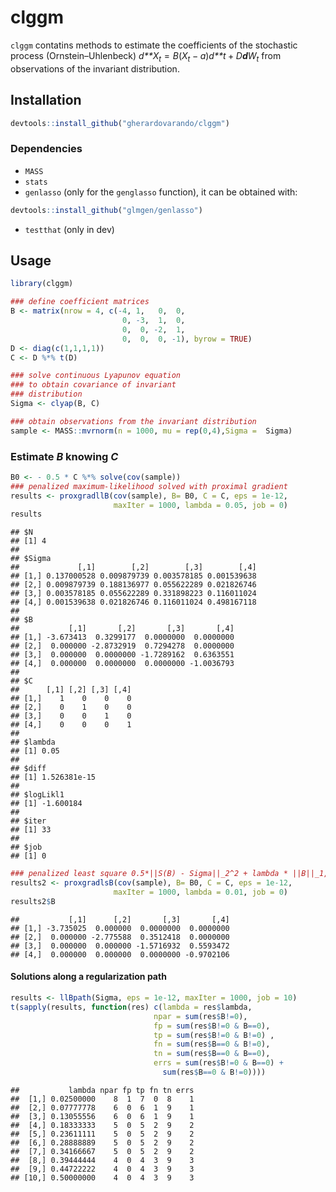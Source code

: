 
clggm
=====

`clggm` contatins methods to estimate the coefficients of the stochastic process (Ornstein–Uhlenbeck) *d**X*<sub>*t*</sub> = *B*(*X*<sub>*t*</sub> − *a*)*d**t* + *D**d**W*<sub>*t*</sub> from observations of the invariant distribution.

Installation
------------

``` r
devtools::install_github("gherardovarando/clggm")
```

### Dependencies

-   `MASS`
-   `stats`
-   `genlasso` (only for the `genglasso` function), it can be obtained with:

``` r
devtools::install_github("glmgen/genlasso")
```

-   `testthat` (only in dev)

Usage
-----

``` r
library(clggm)

### define coefficient matrices
B <- matrix(nrow = 4, c(-4, 1,   0,  0, 
                         0, -3,  1,  0,
                         0,  0, -2,  1,
                         0,  0,  0, -1), byrow = TRUE)
D <- diag(c(1,1,1,1))
C <- D %*% t(D)

### solve continuous Lyapunov equation 
### to obtain covariance of invariant 
### distribution
Sigma <- clyap(B, C) 

### obtain observations from the invariant distribution
sample <- MASS::mvrnorm(n = 1000, mu = rep(0,4),Sigma =  Sigma)
```

### Estimate *B* knowing *C*

``` r
B0 <- - 0.5 * C %*% solve(cov(sample))
### penalized maximum-likelihood solved with proximal gradient
results <- proxgradllB(cov(sample), B= B0, C = C, eps = 1e-12, 
                       maxIter = 1000, lambda = 0.05, job = 0)
results 
```

    ## $N
    ## [1] 4
    ## 
    ## $Sigma
    ##             [,1]        [,2]        [,3]        [,4]
    ## [1,] 0.137000528 0.009879739 0.003578185 0.001539638
    ## [2,] 0.009879739 0.188136977 0.055622289 0.021826746
    ## [3,] 0.003578185 0.055622289 0.331898223 0.116011024
    ## [4,] 0.001539638 0.021826746 0.116011024 0.498167118
    ## 
    ## $B
    ##           [,1]       [,2]       [,3]       [,4]
    ## [1,] -3.673413  0.3299177  0.0000000  0.0000000
    ## [2,]  0.000000 -2.8732919  0.7294278  0.0000000
    ## [3,]  0.000000  0.0000000 -1.7289162  0.6363551
    ## [4,]  0.000000  0.0000000  0.0000000 -1.0036793
    ## 
    ## $C
    ##      [,1] [,2] [,3] [,4]
    ## [1,]    1    0    0    0
    ## [2,]    0    1    0    0
    ## [3,]    0    0    1    0
    ## [4,]    0    0    0    1
    ## 
    ## $lambda
    ## [1] 0.05
    ## 
    ## $diff
    ## [1] 1.526381e-15
    ## 
    ## $logLikl1
    ## [1] -1.600184
    ## 
    ## $iter
    ## [1] 33
    ## 
    ## $job
    ## [1] 0

``` r
### penalized least square 0.5*||S(B) - Sigma||_2^2 + lambda * ||B||_1,off
results2 <- proxgradlsB(cov(sample), B= B0, C = C, eps = 1e-12, 
                       maxIter = 1000, lambda = 0.01, job = 0)
results2$B
```

    ##           [,1]      [,2]       [,3]       [,4]
    ## [1,] -3.735025  0.000000  0.0000000  0.0000000
    ## [2,]  0.000000 -2.775588  0.3512418  0.0000000
    ## [3,]  0.000000  0.000000 -1.5716932  0.5593472
    ## [4,]  0.000000  0.000000  0.0000000 -0.9702106

#### Solutions along a regularization path

``` r
results <- llBpath(Sigma, eps = 1e-12, maxIter = 1000, job = 10)
t(sapply(results, function(res) c(lambda = res$lambda, 
                                npar = sum(res$B!=0),
                                fp = sum(res$B!=0 & B==0),
                                tp = sum(res$B!=0 & B!=0) ,
                                fn = sum(res$B==0 & B!=0),
                                tn = sum(res$B==0 & B==0),
                                errs = sum(res$B!=0 & B==0) + 
                                  sum(res$B==0 & B!=0))))
```

    ##           lambda npar fp tp fn tn errs
    ##  [1,] 0.02500000    8  1  7  0  8    1
    ##  [2,] 0.07777778    6  0  6  1  9    1
    ##  [3,] 0.13055556    6  0  6  1  9    1
    ##  [4,] 0.18333333    5  0  5  2  9    2
    ##  [5,] 0.23611111    5  0  5  2  9    2
    ##  [6,] 0.28888889    5  0  5  2  9    2
    ##  [7,] 0.34166667    5  0  5  2  9    2
    ##  [8,] 0.39444444    4  0  4  3  9    3
    ##  [9,] 0.44722222    4  0  4  3  9    3
    ## [10,] 0.50000000    4  0  4  3  9    3
